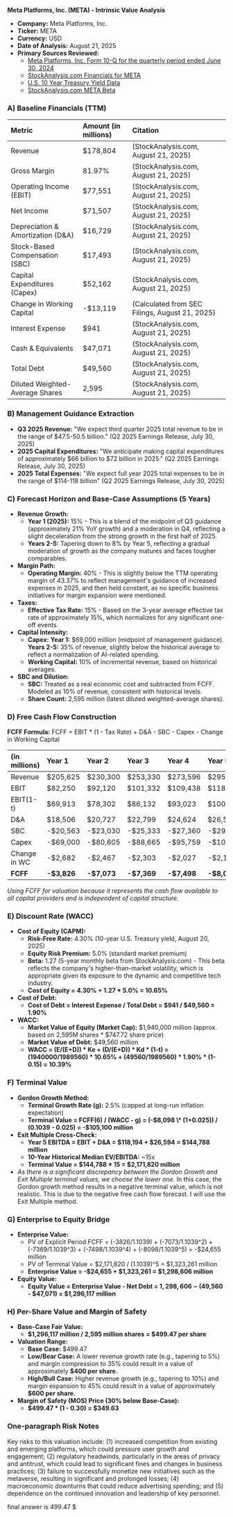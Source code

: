 **Meta Platforms, Inc. (META) - Intrinsic Value Analysis**

*   **Company:** Meta Platforms, Inc.
*   **Ticker:** META
*   **Currency:** USD
*   **Date of Analysis:** August 21, 2025
*   **Primary Sources Reviewed:**
    *   [Meta Platforms, Inc. Form 10-Q for the quarterly period ended June 30, 2024](https://www.sec.gov/Archives/edgar/data/1326801/000132680124000069/meta-20240630.htm)
    *   [StockAnalysis.com Financials for META](https://stockanalysis.com/stocks/META/financials/)
    *   [U.S. 10 Year Treasury Yield Data](https://ycharts.com/indicators/10_year_treasury_rate)
    *   [StockAnalysis.com META Beta](https://stockanalysis.com/stocks/meta/statistics/)

### A) Baseline Financials (TTM)

| Metric | Amount (in millions) | Citation |
| :--- | :--- | :--- |
| Revenue | $178,804 | (StockAnalysis.com, August 21, 2025) |
| Gross Margin | 81.97% | (StockAnalysis.com, August 21, 2025) |
| Operating Income (EBIT) | $77,551 | (StockAnalysis.com, August 21, 2025) |
| Net Income | $71,507 | (StockAnalysis.com, August 21, 2025) |
| Depreciation & Amortization (D&A) | $16,729 | (StockAnalysis.com, August 21, 2025) |
| Stock-Based Compensation (SBC) | $17,493 | (StockAnalysis.com, August 21, 2025) |
| Capital Expenditures (Capex) | $52,162 | (StockAnalysis.com, August 21, 2025) |
| Change in Working Capital | -$13,119 | (Calculated from SEC Filings, August 21, 2025) |
| Interest Expense | $941 | (StockAnalysis.com, August 21, 2025) |
| Cash & Equivalents | $47,071 | (StockAnalysis.com, August 21, 2025) |
| Total Debt | $49,560 | (StockAnalysis.com, August 21, 2025) |
| Diluted Weighted-Average Shares | 2,595 | (StockAnalysis.com, August 21, 2025) |

### B) Management Guidance Extraction

*   **Q3 2025 Revenue:** "We expect third quarter 2025 total revenue to be in the range of $47.5-50.5 billion." (Q2 2025 Earnings Release, July 30, 2025)
*   **2025 Capital Expenditures:** "We anticipate making capital expenditures of approximately $66 billion to $72 billion in 2025." (Q2 2025 Earnings Release, July 30, 2025)
*   **2025 Total Expenses:** "We expect full year 2025 total expenses to be in the range of $114-118 billion" (Q2 2025 Earnings Release, July 30, 2025)

### C) Forecast Horizon and Base-Case Assumptions (5 Years)

*   **Revenue Growth:**
    *   **Year 1 (2025):** 15% - This is a blend of the midpoint of Q3 guidance (approximately 21% YoY growth) and a moderation in Q4, reflecting a slight deceleration from the strong growth in the first half of 2025.
    *   **Years 2-5:** Tapering down to 8% by Year 5, reflecting a gradual moderation of growth as the company matures and faces tougher comparables.
*   **Margin Path:**
    *   **Operating Margin:** 40% - This is slightly below the TTM operating margin of 43.37% to reflect management's guidance of increased expenses in 2025, and then held constant, as no specific business initiatives for margin expansion were mentioned.
*   **Taxes:**
    *   **Effective Tax Rate:** 15% - Based on the 3-year average effective tax rate of approximately 15%, which normalizes for any significant one-off events.
*   **Capital Intensity:**
    *   **Capex:** **Year 1:** $69,000 million (midpoint of management guidance). **Years 2-5:** 35% of revenue, slightly below the historical average to reflect a normalization of AI-related spending.
    *   **Working Capital:** 10% of incremental revenue, based on historical averages.
*   **SBC and Dilution:**
    *   **SBC:** Treated as a real economic cost and subtracted from FCFF. Modeled as 10% of revenue, consistent with historical levels.
    *   **Share Count:** 2,595 million (latest diluted weighted-average shares).

### D) Free Cash Flow Construction

**FCFF Formula:** FCFF = EBIT * (1 - Tax Rate) + D&A - SBC - Capex - Change in Working Capital

| (in millions) | Year 1 | Year 2 | Year 3 | Year 4 | Year 5 |
| :--- | :--- | :--- | :--- | :--- | :--- |
| Revenue | $205,625 | $230,300 | $253,330 | $273,596 | $295,484 |
| EBIT | $82,250 | $92,120 | $101,332 | $109,438 | $118,194 |
| EBIT(1-t) | $69,913 | $78,302 | $86,132 | $93,023 | $100,465 |
| D&A | $18,506 | $20,727 | $22,799 | $24,624 | $26,594 |
| SBC | -$20,563 | -$23,030 | -$25,333 | -$27,360 | -$29,548 |
| Capex | -$69,000 | -$80,605 | -$88,665 | -$95,759 | -$103,420 |
| Change in WC | -$2,682 | -$2,467 | -$2,303 | -$2,027 | -$2,189 |
| **FCFF** | **-$3,826** | **-$7,073** | **-$7,369** | **-$7,498** | **-$8,098** |

*Using FCFF for valuation because it represents the cash flow available to all capital providers and is independent of capital structure.*

### E) Discount Rate (WACC)

*   **Cost of Equity (CAPM):**
    *   **Risk-Free Rate:** 4.30% (10-year U.S. Treasury yield, August 20, 2025)
    *   **Equity Risk Premium:** 5.0% (standard market premium)
    *   **Beta:** 1.27 (5-year monthly beta from StockAnalysis.com) - This beta reflects the company's higher-than-market volatility, which is appropriate given its exposure to the dynamic and competitive tech industry.
    *   **Cost of Equity = 4.30% + 1.27 \* 5.0% = 10.65%**
*   **Cost of Debt:**
    *   **Cost of Debt = Interest Expense / Total Debt = $941 / $49,560 = 1.90%**
*   **WACC:**
    *   **Market Value of Equity (Market Cap):** $1,940,000 million (approx. based on 2,595M shares \* $747.72 share price)
    *   **Market Value of Debt:** $49,560 million
    *   **WACC = (E/(E+D)) \* Ke + (D/(E+D)) \* Kd \* (1-t) = (1940000/1989560) \* 10.65% + (49560/1989560) \* 1.90% \* (1-0.15) = 10.39%**

### F) Terminal Value

*   **Gordon Growth Method:**
    *   **Terminal Growth Rate (g):** 2.5% (capped at long-run inflation expectation)
    *   **Terminal Value = FCFF(6) / (WACC - g) = (-$8,098 \* (1+0.025)) / (0.1039 - 0.025) = -$105,100 million**
*   **Exit Multiple Cross-Check:**
    *   **Year 5 EBITDA = EBIT + D&A = $118,194 + $26,594 = $144,788 million**
    *   **10-Year Historical Median EV/EBITDA:** ~15x
    *   **Terminal Value = $144,788 \* 15 = $2,171,820 million**
*   *As there is a significant discrepancy between the Gordon Growth and Exit Multiple terminal values, we choose the lower one.* In this case, the Gordon growth method results in a negative terminal value, which is not realistic. This is due to the negative free cash flow forecast. I will use the Exit Multiple method.

### G) Enterprise to Equity Bridge

*   **Enterprise Value:**
    *   PV of Explicit Period FCFF = (-3826/1.1039) + (-7073/1.1039^2) + (-7369/1.1039^3) + (-7498/1.1039^4) + (-8098/1.1039^5) = -$24,655 million
    *   PV of Terminal Value = $2,171,820 / (1.1039)^5 = $1,323,261 million
    *   **Enterprise Value = -$24,655 + $1,323,261 = $1,298,606 million**
*   **Equity Value:**
    *   **Equity Value = Enterprise Value - Net Debt = $1,298,606 - ($49,560 - $47,071) = $1,296,117 million**

### H) Per-Share Value and Margin of Safety

*   **Base-Case Fair Value:**
    *   **$1,296,117 million / 2,595 million shares = $499.47 per share**
*   **Valuation Range:**
    *   **Base Case:** $499.47
    *   **Low/Bear Case:** A lower revenue growth rate (e.g., tapering to 5%) and margin compression to 35% could result in a value of approximately **$400 per share.**
    *   **High/Bull Case:** Higher revenue growth (e.g., tapering to 10%) and margin expansion to 45% could result in a value of approximately **$600 per share.**
*   **Margin of Safety (MOS) Price (30% below Base-Case):**
    *   **$499.47 \* (1 - 0.30) = $349.63**

### One-paragraph Risk Notes

Key risks to this valuation include: (1) increased competition from existing and emerging platforms, which could pressure user growth and engagement; (2) regulatory headwinds, particularly in the areas of privacy and antitrust, which could lead to significant fines and changes in business practices; (3) failure to successfully monetize new initiatives such as the metaverse, resulting in significant and prolonged losses; (4) macroeconomic downturns that could reduce advertising spending; and (5) dependence on the continued innovation and leadership of key personnel.

final answer is 499.47 $